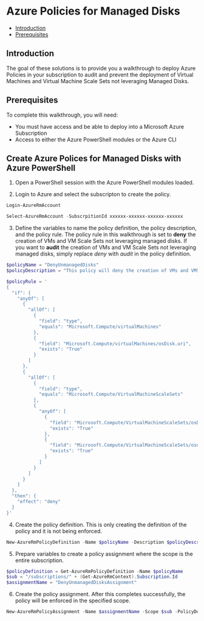 # Azure Policies for Managed Disks

* [Introduction](#introduction)
* [Prerequisites](#prerequisites)

## Introduction
The goal of these solutions is to provide you a walkthrough to deploy Azure Policies in your subscription to audit and prevent the deployment of Virtual Machines and Virtual Machine Scale Sets not leveraging Managed Disks.

## Prerequisites
To complete this walkthrough, you will need:
* You must have access and be able to deploy into a Microsoft Azure Subscription
* Access to either the Azure PowerShell modules or the Azure CLI

## Create Azure Polices for Managed Disks with Azure PowerShell
1. Open a PowerShell session with the Azure PowerShell modules loaded.

2. Login to Azure and select the subscripton to create the policy.

```powershell
Login-AzureRmAccount

Select-AzureRmAccount -SubscrpitionId xxxxxx-xxxxxx-xxxxxx-xxxxxx
```

3. Define the variables to name the policy definition, the policy description, and the policy rule. The policy rule in this walkthrough is set to **deny** the creation of VMs and VM Scale Sets not leveraging managed disks. If you want to **audit** the creation of VMs and VM Scale Sets not leveraging managed disks, simply replace *deny* with *audit* in the policy definition.
```powershell
$policyName = "DenyUnmanagedDisks"
$policyDescription = "This policy will deny the creation of VMs and VMSSs that do not use naged disks"

$policyRule = '
{
  "if": {
    "anyOf": [
      {
        "allOf": [
          {
            "field": "type",
            "equals": "Microsoft.Compute/virtualMachines"
          },
          {
            "field": "Microsoft.Compute/virtualMachines/osDisk.uri",
            "exists": "True"
          }
        ]
      },
      {
        "allOf": [
          {
            "field": "type",
            "equals": "Microsoft.Compute/VirtualMachineScaleSets"
          },
          {
            "anyOf": [
              {
                "field": "Microsoft.Compute/VirtualMachineScaleSets/osDisk.vhdContainers",
                "exists": "True"
              },
              {
                "field": "Microsoft.Compute/VirtualMachineScaleSets/osdisk.imageUrl",
                "exists": "True"
              }
            ]
          }
        ]
      }
    ]
  },
  "then": {
    "effect": "deny"
  }
}'
```

4. Create the policy definition. This is only creating the definition of the policy and it is not being enforced.
```powershell
New-AzureRmPolicyDefinition -Name $policyName -Description $policyDescription -Policy $policyRule
```

5. Prepare variables to create a policy assignment where the scope is the entire subscription.
```powershell
$policyDefinition = Get-AzureRmPolicyDefinition -Name $policyName
$sub = "/subscriptions/" + (Get-AzureRmContext).Subscription.Id
$assignmentName = "DenyUnmanagedDisksAssignment"
```

6. Create the policy assignment. After this completes successfully, the policy will be enforced in the specified scope.
```powershell
New-AzureRmPolicyAssignment -Name $assignmentName -Scope $sub -PolicyDefinition $policyDefinition -Description $policyDescription
```

